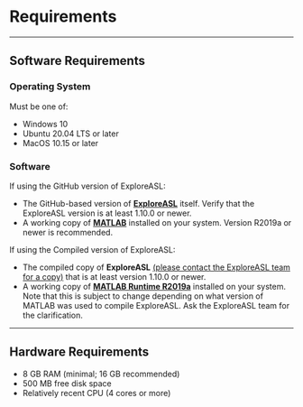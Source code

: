
# Requirements

----
## Software Requirements

### Operating System

Must be one of:

- Windows 10
- Ubuntu 20.04 LTS or later
- MacOS 10.15 or later

### Software

If using the GitHub version of ExploreASL:

- The GitHub-based version of [**ExploreASL**](https://github.com/ExploreASL/ExploreASL) itself. Verify that the ExploreASL version is at least 1.10.0 or newer.
- A working copy of [**MATLAB**](https://www.mathworks.com/products/matlab.html) installed on your system. Version R2019a or newer is recommended.

If using the Compiled version of ExploreASL:

- The compiled copy of **ExploreASL** <a href="mailto:ExploreASL.LAB@gmail.com" target="_blank">(please contact the ExploreASL team for a copy)</a> that is at least version 1.10.0 or newer.
- A working copy of [**MATLAB Runtime R2019a**](https://www.mathworks.com/products/compiler/matlab-runtime.html) installed on your system. Note that this is subject to change depending on what version of MATLAB was used to compile ExploreASL. Ask the ExploreASL team for the clarification.

----
## Hardware Requirements

- 8 GB RAM (minimal; 16 GB recommended)
- 500 MB free disk space
- Relatively recent CPU (4 cores or more)

